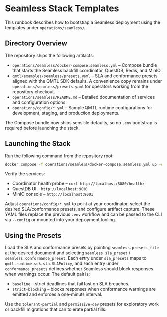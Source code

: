 # Seamless Stack Templates

This runbook describes how to bootstrap a Seamless deployment using the
templates under `operations/seamless/`.

## Directory Overview

The repository ships the following artifacts:

- `operations/seamless/docker-compose.seamless.yml` – Compose bundle that starts
  the Seamless backfill coordinator, QuestDB, Redis, and MinIO.
- `qmtl/examples/seamless/presets.yaml` – SLA and conformance presets aligned
  with the QMTL SDK defaults. A convenience copy remains under
  `operations/seamless/presets.yaml` for operators working from the repository
  checkout.
- `operations/seamless/README.md` – Detailed documentation of services and
  configuration options.
- `operations/config/*.yml` – Sample QMTL runtime configurations for
  development, staging, and production deployments.

The Compose bundle now ships sensible defaults, so no `.env` bootstrap is
required before launching the stack.

## Launching the Stack

Run the following command from the repository root:

```bash
docker compose -f operations/seamless/docker-compose.seamless.yml up -d
```

Verify the services:

- Coordinator health probe – `curl http://localhost:8080/healthz`
- QuestDB UI – `http://localhost:9000`
- MinIO console – `http://localhost:9001`

Adjust `operations/config/*.yml` to point at your coordinator, select the
desired SLA/conformance presets, and configure artifact capture. These YAML
files replace the previous `.env` workflow and can be passed to the CLI via
`--config` or mounted into your deployment tooling.

## Using the Presets

Load the SLA and conformance presets by pointing `seamless.presets_file` at the
desired document and selecting `seamless.sla_preset` /
`seamless.conformance_preset`. Each entry under `sla_presets` maps to
`qmtl.runtime.sdk.sla.SLAPolicy`, and each entry under `conformance_presets`
defines whether Seamless should block responses when warnings occur. The default
pair is:

- `baseline` – strict deadlines that fail fast on SLA breaches.
- `strict-blocking` – blocks responses when conformance warnings are emitted and
  enforces a one-minute interval.

Use the `tolerant-partial` and `permissive-dev` presets for exploratory work or
backfill migrations that can tolerate partial fills.
